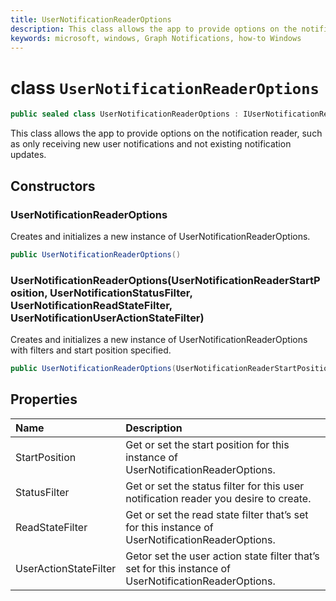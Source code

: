 ```yaml
---
title: UserNotificationReaderOptions
description: This class allows the app to provide options on the notification reader, such as only receiving new user notifications and not existing notification updates. 
keywords: microsoft, windows, Graph Notifications, how-to Windows 
---
```


# class `UserNotificationReaderOptions`

```C#
public sealed class UserNotificationReaderOptions : IUserNotificationReaderOptions
```

This class allows the app to provide options on the notification reader, such as only receiving new user notifications and not existing notification updates. 

## Constructors

### UserNotificationReaderOptions
Creates and initializes a new instance of UserNotificationReaderOptions.

```C#
public UserNotificationReaderOptions()
```

### UserNotificationReaderOptions(UserNotificationReaderStartPosition, UserNotificationStatusFilter, UserNotificationReadStateFilter, UserNotificationUserActionStateFilter)
Creates and initializes a new instance of UserNotificationReaderOptions with filters and start position specified. 

```C#
public UserNotificationReaderOptions(UserNotificationReaderStartPosition startPosition, UserNotificationStatusFilter statusFilter, UserNotificationReadStateFilter readStateFilter, UserNotificationUserActionStateFilter userActionStateFilter)
```

## Properties

|Name | Description |
|:-- |:-- |
|StartPosition |Get or set the start position for this instance of UserNotificationReaderOptions.|
|   StatusFilter |Get or set the status filter for this user notification reader you desire to create.| 
|   ReadStateFilter |Get or set the read state filter that’s set for this instance of UserNotificationReaderOptions.| 
|   UserActionStateFilter|Getor set  the user action state filter that’s set for this instance of UserNotificationReaderOptions.| 




